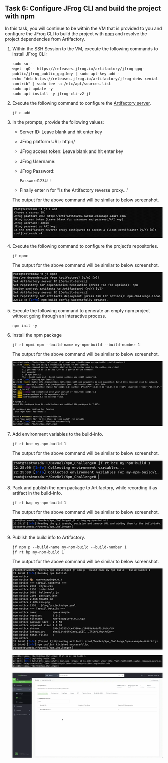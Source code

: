 ## Task 6: Configure JFrog CLI and build the project with npm

In this task, you will continue to be within the VM that is provided to you and configure the JFrog CLI to build the project with [npm](https://www.jfrog.com/confluence/display/CLI/CLI+for+JFrog+Artifactory#CLIforJFrogArtifactory-BuildingNpmPackagesUsingtheNpmClient) and resolve the project dependencies from Artifactory.

1. Within the SSH Session to the VM, execute the following commands to install JFrog CLI:

    ```
    sudo su -
    wget -qO - https://releases.jfrog.io/artifactory/jfrog-gpg-public/jfrog_public_gpg.key | sudo apt-key add -
    echo "deb https://releases.jfrog.io/artifactory/jfrog-debs xenial contrib" | sudo tee -a /etc/apt/sources.list
    sudo apt update -y
    sudo apt install -y jfrog-cli-v2-jf
    ```

1. Execute the following command to configure the [Artifactory server](https://www.jfrog.com/confluence/display/CLI/CLI+for+JFrog+Artifactory#CLIforJFrogArtifactory-Configuration).
  
    ```
    jf c add
    ```

1. In the prompts, provide the following values:

   * Server ID: Leave blank and hit enter key

   * JFrog platform URL: http://<inject key="Fqdn" enableCopy="true" />

   * JFrog access token: Leave blank and hit enter key

   * JFrog Username: <inject key="JFrog Portal Username"></inject>

   * JFrog Password: 

     ```
     Password1234!!
     ```

   * Finally enter n for "Is the Artifactory reverse proxy..."

    The output for the above command will be similar to below screenshot.
    
    ![](image/task6step-jfcadd.png)

1. Execute the following command to configure the project’s repositories.
    
    ```
    jf npmc
    ```
    The output for the above command will be similar to below screenshot.
    
    ![](image/task6step-jfnpmc.png)
    
1. Execute the following command to generate an empty npm project without going through an interactive process.

    ```
    npm init -y
    ```
1. Install the npm package
  
    ```
    jf rt npmi npm --build-name my-npm-build --build-number 1
    ```
    The output for the above command will be similar to below screenshot.
    
    ![](image/task6step-jfnpmi.png)

1. Add environment variables to the build-info.
  
    ```
    jf rt bce my-npm-build 1
    ```
    The output for the above command will be similar to below screenshot.
    
    ![](image/task6step-jfrtbc.png)
  
1. Pack and publish the npm package to Artifactory, while recording it as artifact in the build-info.
  
    ```
    jf rt bag my-npm-build 1
    ```
    The output for the above command will be similar to below screenshot.
    
    ![](image/task6step-jfrtbag.png)

1. Publish the build info to Artifactory.
  
    ```
    jf npm p --build-name my-npm-build --build-number 1
    jf rt bp my-npm-build 1
    ```
    The output for the above command will be similar to below screenshot.
    
    ![](image/task6step-jfnpmp.png)
    
    ![](image/task6step-jfrtbp.png)
   
   ![](image/screenshot8.webp)
